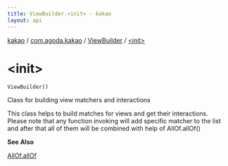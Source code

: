 ```yaml
---
title: ViewBuilder.<init> - kakao
layout: api
---
```


<div class='api-docs-breadcrumbs'><a href="../../index.html">kakao</a> / <a href="../index.html">com.agoda.kakao</a> / <a href="index.html">ViewBuilder</a> / <a href=".">&lt;init&gt;</a></div>

# &lt;init&gt;

<div class="signature"><code><span class="identifier">ViewBuilder</span><span class="symbol">(</span><span class="symbol">)</span></code></div>

Class for building view matchers and interactions

This class helps to build matches for views and get their interactions.
Please note that any function invoking will add specific matcher to the list
and after that all of them will be combined with help of AllOf.allOf()

**See Also**

<a href="#">AllOf.allOf</a>

